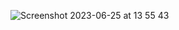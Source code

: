 ![Screenshot 2023-06-25 at 13 55 43](https://github.com/otilito/.github/assets/1429864/4dc264f7-bea4-45fa-ba9f-b5681148db14)
